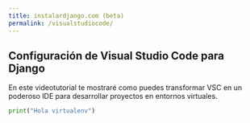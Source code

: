 ```yaml
---
title: instalardjango.com (beta)
permalink: /visualstudiocode/
---
```


## Configuración de Visual Studio Code para Django

En este videotutorial te mostraré como puedes transformar VSC en un poderoso IDE para desarrollar proyectos en entornos virtuales.

```python
print("Hola virtualenv")
```